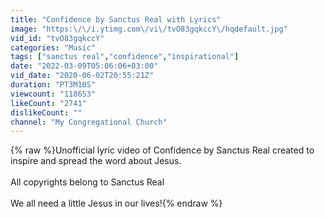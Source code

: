 ```yaml
---
title: "Confidence by Sanctus Real with Lyrics"
image: "https:\/\/i.ytimg.com\/vi\/tvO83gqkccY\/hqdefault.jpg"
vid_id: "tvO83gqkccY"
categories: "Music"
tags: ["sanctus real","confidence","inspirational"]
date: "2022-03-09T05:06:06+03:00"
vid_date: "2020-06-02T20:55:21Z"
duration: "PT3M10S"
viewcount: "118653"
likeCount: "2741"
dislikeCount: ""
channel: "My Congregational Church"
---
```

{% raw %}Unofficial lyric video of Confidence by Sanctus Real created to inspire and spread the word about Jesus.<br /><br />All copyrights belong to Sanctus Real<br /><br />We all need a little Jesus in our lives!{% endraw %}
